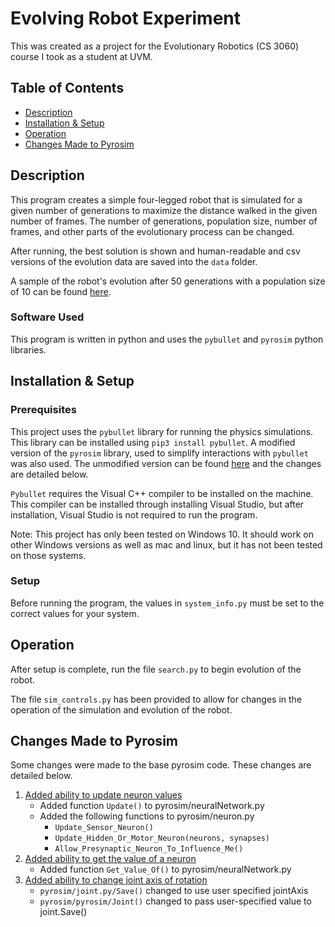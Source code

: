 # Evolving Robot Experiment


This was created as a project for the Evolutionary Robotics (CS 3060) course I took as a student at UVM.

## Table of Contents
* [Description](#description)
* [Installation & Setup](#installation--setup)
* [Operation](#operation)
* [Changes Made to Pyrosim](#changes-made-to-pyrosim)

## Description
This program creates a simple four-legged robot that is simulated for a given number of generations to maximize the 
distance walked in the given number of frames. The number of generations, population size, number of frames, and other 
parts of the evolutionary process can be changed.

After running, the best solution is shown and human-readable and csv versions of the evolution data are saved into the 
`data` folder.

A sample of the robot's evolution after 50 generations with a population size of 10 can be found 
[here](https://youtu.be/kV2cqIk2MxE).

### Software Used
This program is written in python and uses the `pybullet` and `pyrosim` python libraries.

## Installation & Setup
### Prerequisites 
This project uses the `pybullet` library for running the physics simulations. This library can be installed using 
`pip3 install pybullet`. A modified version of the `pyrosim` library, used to simplify interactions with `pybullet` was 
also used. The unmodified version can be found [here](https://github.com/jbongard/pyrosim) and the changes are detailed
below.

`Pybullet` requires the Visual C++ compiler to be installed on the machine. This compiler can be installed through 
installing Visual Studio, but after installation, Visual Studio is not required to run the program.

Note: This project has only been tested on Windows 10. It should work on other Windows versions as well as mac and 
linux, but it has not been tested on those systems.

### Setup
Before running the program, the values in `system_info.py` must be set to the correct values for your system.

## Operation
After setup is complete, run the file `search.py` to begin evolution of the robot.

The file `sim_controls.py` has been provided to allow for changes in the operation of the simulation and evolution of 
the robot.

## Changes Made to Pyrosim
Some changes were made to the base pyrosim code. These changes are detailed below.

1. <u>Added ability to update neuron values</u>
   - Added function `Update()` to pyrosim/neuralNetwork.py
   - Added the following functions to pyrosim/neuron.py
     - `Update_Sensor_Neuron()`
     - `Update_Hidden_Or_Motor_Neuron(neurons, synapses)`
     - `Allow_Presynaptic_Neuron_To_Influence_Me()`
2. <u>Added ability to get the value of a neuron</u>
   - Added function `Get_Value_Of()` to pyrosim/neuralNetwork.py
3. <u>Added ability to change joint axis of rotation</u>
   - `pyrosim/joint.py/Save()` changed to use user specified jointAxis
   - `pyrosim/pyrosim/Joint()` changed to pass user-specified value to joint.Save()
